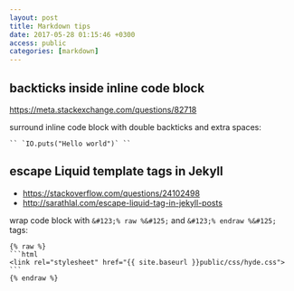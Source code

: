 ```yaml
---
layout: post
title: Markdown tips
date: 2017-05-28 01:15:46 +0300
access: public
categories: [markdown]
---
```


<!-- more -->

## backticks inside inline code block

<https://meta.stackexchange.com/questions/82718>

surround inline code block with double backticks and extra spaces:

    `` `IO.puts("Hello world")` ``

## escape Liquid template tags in Jekyll

- <https://stackoverflow.com/questions/24102498>
- <http://sarathlal.com/escape-liquid-tag-in-jekyll-posts>

wrap code block with `&#123;% raw %&#125;` and `&#123;% endraw %&#125;` tags:

    {% raw %}
    ```html
    <link rel="stylesheet" href="{{ site.baseurl }}public/css/hyde.css">
    ```
    {% endraw %}
